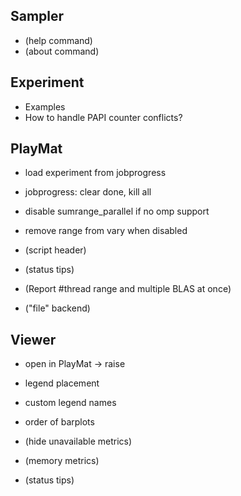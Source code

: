 Sampler
-------
* (help command)
* (about command)


Experiment
----------
* Examples
* How to handle PAPI counter conflicts?


PlayMat
-------
* load experiment from jobprogress
* jobprogress: clear done, kill all
* disable sumrange_parallel if no omp support
* remove range from vary when disabled

* (script header)
* (status tips)
* (Report #thread range and multiple BLAS at once)
* ("file" backend)


Viewer
------
* open in PlayMat -> raise
* legend placement
* custom legend names
* order of barplots

* (hide unavailable metrics)
* (memory metrics)
* (status tips)
